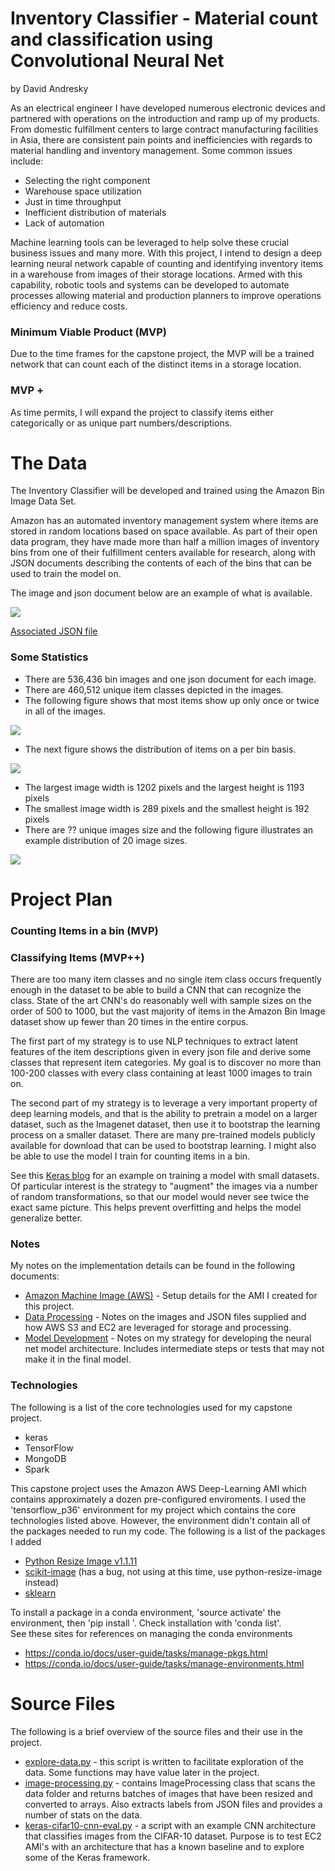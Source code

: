 # Inventory Classifier - Material count and classification using Convolutional Neural Net

by David Andresky

As an electrical engineer I have developed numerous electronic devices and partnered with operations on the introduction and ramp up of my products. From domestic fulfillment centers to large contract manufacturing facilities in Asia, there are consistent pain points and inefficiencies with regards to material handling and inventory management. Some common issues include:

- Selecting the right component
- Warehouse space utilization
- Just in time throughput
- Inefficient distribution of materials
- Lack of automation

Machine learning tools can be leveraged to help solve these crucial business issues and many more. With this project, I intend to design a deep learning neural network capable of counting and identifying inventory items in a warehouse from images of their storage locations. Armed with this capability, robotic tools and systems can be developed to automate processes allowing material and production planners to improve operations efficiency and reduce costs.

### Minimum Viable Product (MVP)

Due to the time frames for the capstone project, the MVP will be a trained network that can count each of the distinct items in a storage location.

### MVP +

As time permits, I will expand the project to classify items either categorically or as unique part numbers/descriptions.

# The Data

The Inventory Classifier will be developed and trained using the Amazon Bin Image Data Set.

Amazon has an automated inventory management system where items are stored in random locations based on space available. As part of their open data program, they have made more than half a million images of inventory bins from one of their fulfillment centers available for research, along with JSON documents describing the contents of each of the bins that can be used to train the model on.  

The image and json document below are an example of what is available.  

![](img/523.jpg)

[Associated JSON file](img/523.json)

### Some Statistics

- There are 536,436 bin images and one json document for each image.
- There are 460,512 unique item classes depicted in the images.
- The following figure shows that most items show up only once or twice in all of the images.

![](img/item_cnts.png)

- The next figure shows the distribution of items on a per bin basis.

![](img/bin_cnts.png)

- The largest image width is 1202 pixels and the largest height is 1193 pixels
- The smallest image width is 289 pixels and the smallest height is 192 pixels
- There are ?? unique images size and the following figure illustrates an example distribution of 20 image sizes.

![](img/size_cnts.png)

# Project Plan

### Counting Items in a bin (MVP)



### Classifying Items (MVP++)

There are too many item classes and no single item class occurs frequently enough in the dataset to be able to build a CNN that can recognize the class. State of the art CNN's do reasonably well with sample sizes on the order of 500 to 1000, but the vast majority of items in the Amazon Bin Image dataset show up fewer than 20 times in the entire corpus.

The first part of my strategy is to use NLP techniques to extract latent features of the item descriptions given in every json file and derive some classes that represent item categories. My goal is to discover no more than 100-200 classes with every class containing at least 1000 images to train on.

The second part of my strategy is to leverage a very important property of deep learning models, and that is the ability to pretrain a model on a larger dataset, such as the Imagenet dataset, then use it to bootstrap the learning process on a smaller dataset. There are many pre-trained models publicly available for download that can be used to bootstrap learning. I might also be able to use the model I train for counting items in a bin.

See this [Keras blog](https://blog.keras.io/building-powerful-image-classification-models-using-very-little-data.html) for an example on training a model with small datasets. Of particular interest is the strategy to "augment" the images via a number of random transformations, so that our model would never see twice the exact same picture. This helps prevent overfitting and helps the model generalize better.

### Notes

My notes on the implementation details can be found in the following documents:
- [Amazon Machine Image (AWS)](docs/aws-environment) - Setup details for the AMI I created for this project.
- [Data Processing](docs/data-processing) - Notes on the images and JSON files supplied and how AWS S3 and EC2 are leveraged for storage and processing.
- [Model Development](docs/model-development.md) - Notes on my strategy for developing the neural net model architecture. Includes intermediate steps or tests that may not make it in the final model.

### Technologies

The following is a list of the core technologies used for my capstone project.

- keras
- TensorFlow
- MongoDB
- Spark

This capstone project uses the Amazon AWS Deep-Learning AMI which contains approximately a dozen pre-configured enviroments. I used the 'tensorflow_p36' environment for my project which contains the core technologies listed above. However, the environment didn't contain all of the packages needed to run my code. The following is a list of the packages I added

- [Python Resize Image v1.1.11](https://pypi.python.org/pypi/python-resize-image)
- [scikit-image](http://scikit-image.org/docs/dev/install.html) (has a bug, not using at this time, use python-resize-image instead)
- [sklearn](http://scikit-learn.org/stable/install.html)

To install a package in a conda environment, 'source activate' the environment, then 'pip install <package name>'. Check installation with 'conda list'.  
See these sites for references on managing the conda environments

- https://conda.io/docs/user-guide/tasks/manage-pkgs.html
- https://conda.io/docs/user-guide/tasks/manage-environments.html


# Source Files

The following is a brief overview of the source files and their use in the project.  

- [explore-data.py](src/explore-data.py) - this script is written to facilitate exploration of the data. Some functions may have value later in the project.
- [image-processing.py](src/image-processing.py) - contains ImageProcessing class that scans the data folder and returns batches of images that have been resized and converted to arrays. Also extracts labels from JSON files and provides a number of stats on the data.
- [keras-cifar10-cnn-eval.py](src/keras-cifar10-cnn-eval.py) - a script with an example CNN architecture that classifies images from the CIFAR-10 dataset. Purpose is to test EC2 AMI's with an architecture that has a known baseline and to explore some of the Keras framework.
